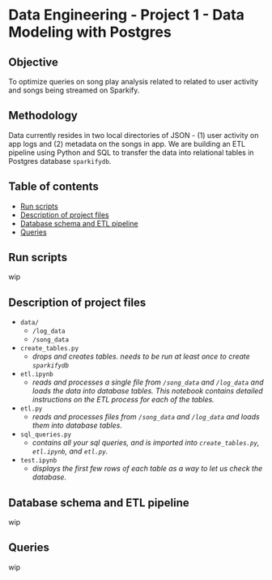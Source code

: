 # Data Engineering - Project 1 - Data Modeling with Postgres

## Objective
To optimize queries on song play analysis related to related to user activity and songs being streamed on Sparkify.

## Methodology
Data currently resides in two local directories of JSON - (1) user activity on app logs and (2) metadata on the songs in app. We are building an ETL pipeline using Python and SQL to transfer the data into relational tables in Postgres database `sparkifydb`.

## Table of contents
* [Run scripts](#run-scripts)
* [Description of project files](#description-of-project-files)
* [Database schema and ETL pipeline](#database-schema-and-etl-pipeline)
* [Queries](#queries)

## Run scripts
wip

## Description of project files
 - `data/` 
    - `/log_data`
    - `/song_data`
 -  `create_tables.py`
    - *drops and creates tables. needs to be run at least once to create `sparkifydb`*
 - `etl.ipynb`
    - *reads and processes a single file from `/song_data` and `/log_data` and loads the data into database tables. This notebook contains detailed instructions on the ETL process for each of the tables.*
 - `etl.py`
    - *reads and processes files from `/song_data` and `/log_data` and loads them into database tables.*
 - `sql_queries.py`
    - *contains all your sql queries, and is imported into `create_tables.py`, `etl.ipynb`, and `etl.py`.*
 - `test.ipynb`
    - *displays the first few rows of each table as a way to let us check the database.*

## Database schema and ETL pipeline
wip

## Queries
wip
